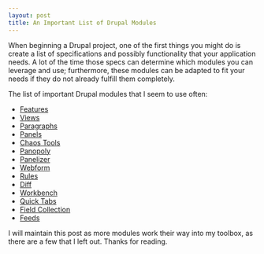 ```yaml
---
layout: post
title: An Important List of Drupal Modules
---
```


When beginning a Drupal project, one of the first things you might do is create a list of specifications and possibly functionality that your application needs. A lot of the time those specs can determine which modules you can leverage and use; furthermore, these modules can be adapted to fit your needs if they do not already fulfill them completely.

The list of important Drupal modules that I seem to use often:

* [Features](https://www.drupal.org/project/features)
* [Views](https://www.drupal.org/project/views)
* [Paragraphs](https://www.drupal.org/project/paragraphs)
* [Panels](https://www.drupal.org/project/panels)
* [Chaos Tools](https://www.drupal.org/project/ctools)
* [Panopoly](https://www.drupal.org/project/panopoly)
* [Panelizer](https://www.drupal.org/project/panelizer)
* [Webform](https://www.drupal.org/project/webform)
* [Rules](https://www.drupal.org/project/rules)
* [Diff](https://www.drupal.org/project/diff)
* [Workbench](https://www.drupal.org/project/workbench)
* [Quick Tabs](https://www.drupal.org/project/quicktabs)
* [Field Collection](https://www.drupal.org/project/field_collection)
* [Feeds](https://www.drupal.org/project/feeds)

I will maintain this post as more modules work their way into my toolbox, as there are a few that I left out. Thanks for reading.


